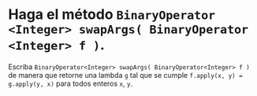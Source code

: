 #  Haga el método `BinaryOperator <Integer> swapArgs( BinaryOperator <Integer> f )`.


Escriba `BinaryOperator<Integer> swapArgs( BinaryOperator<Integer> f )` de manera que retorne una lambda `g` tal que se cumple `f.apply(x, y) = g.apply(y, x)` para todos enteros `x`, `y`.
